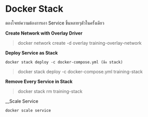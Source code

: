 # Docker Stack

ตองโจทย์ความต้องการเอา Service ขึ้นหลายๆตัวในครั้งเดียว

__Create Network with Overlay Driver__

> docker network create -d overlay training-overlay-network

__Deploy Service as Stack__

```
docker stack deploy -c docker-compose.yml (ชื่อ stack)
```

> docker stack deploy -c docker-compose.yml training-stack

__Remove Every Service in Stack__

> docker stack rm training-stack

__Scale Service

```
docker scale service
```